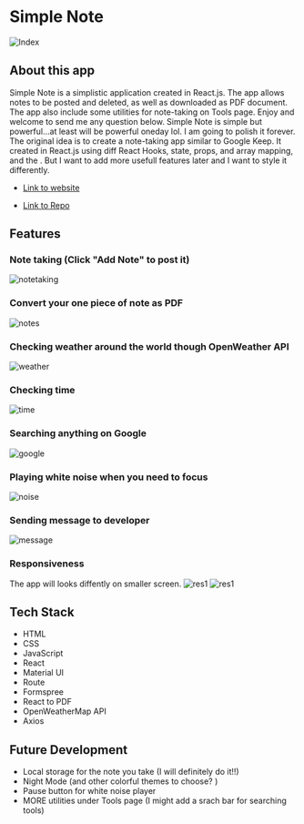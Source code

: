 
# **Simple Note**

![Index](/docs/index.png)

## **About this app**

Simple Note is a simplistic application created in React.js. The app allows notes to be posted and deleted, as well as downloaded as PDF document. The app also include some utilities for note-taking on Tools page. Enjoy and welcome to send me any question below. Simple Note is simple but powerful...at least will be powerful oneday lol. I am going to polish it forever. The original idea is to create a note-taking app similar to Google Keep. It created in React.js using diff React Hooks, state, props, and array mapping, and the . But I want to add more usefull features later and I want to style it differently. 

- [Link to website](https://rachel-simple-note.netlify.app)

- [Link to Repo](https://github.com/xinyirachel/Simple-Note) 

## **Features**
### Note taking (Click "Add Note" to post it)
![notetaking](/docs/notetaking.png)
### Convert your one piece of note as PDF
![notes](/docs/notes.png)
### Checking weather around the world though OpenWeather API
![weather](/docs/weather.png)
### Checking time
![time](/docs/time.png)
### Searching anything on Google
![google](/docs/google.png)
### Playing white noise when you need to focus
![noise](/docs/noise.png)
### Sending message to developer
![message](/docs/message.png)
### Responsiveness
The app will looks diffently on smaller screen.
![res1](/docs/res1.png)
![res1](/docs/res1.png)

## **Tech Stack**
- HTML
- CSS
- JavaScript
- React
- Material UI
- Route
- Formspree
- React to PDF
- OpenWeatherMap API
- Axios

## **Future Development**
- Local storage for the note you take (I will definitely do it!!)
- Night Mode (and other colorful themes to choose? )
- Pause button for white noise player
- MORE utilities under Tools page (I might add a srach bar for searching tools)




